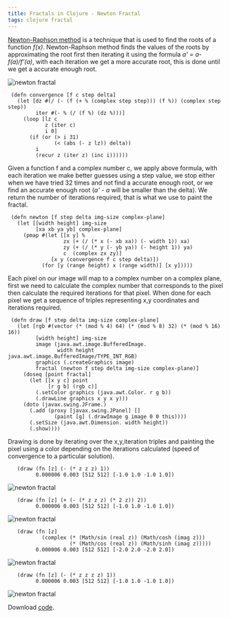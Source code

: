```yaml
---
title: Fractals in Clojure - Newton Fractal
tags: clojure fractal
---
```


[Newton-Raphson method](http://en.wikipedia.org/wiki/Newton's_method) is
a technique that is used to find the roots of a function
*f(x)*. Newton-Raphson method finds the values of the roots by
approximating the root first then iterating it using the formula 
*a' = a- f(a)/f'(a)*, 
with each iteration we get a more accurate root, this is
done until we get a accurate enough root.

![newton fractal](/images/post/newton-fractal-1.png)

     (defn convergence [f c step delta]
       (let [dz #(/ (- (f (+ % (complex step step))) (f %)) (complex step step))
             iter #(- % (/ (f %) (dz %)))] 
         (loop [lz c
                z (iter c)
                i 0]
           (if (or (> i 31)
                   (< (abs (- z lz)) delta))
             i
             (recur z (iter z) (inc i))))))

Given a function f and a complex number c, we apply above formula, with
each iteration we make better guesses using a step value, we stop either
when we have tried 32 times and not find a accurate enough root, or we
find an accurate enough root (*a' - a* will be smaller than the
delta). We return the number of iterations required, that is what we use
to paint the fractal.

     (defn newton [f step delta img-size complex-plane]
       (let [[width height] img-size
             [xa xb ya yb] complex-plane]
         (pmap #(let [[x y] %
                      zx (+ (/ (* x (- xb xa)) (- width 1)) xa)
                      zy (+ (/ (* y (- yb ya)) (- height 1)) ya)
                      c  (complex zx zy)]
                  [x y (convergence f c step delta)]) 
               (for [y (range height) x (range width)] [x y]))))

Each pixel on our image will map to a complex number on a complex plane,
first we need to calculate the complex number that corresponds to the
pixel then calculate the required iterations for that pixel. When done
for each pixel we get a sequence of triples representing x,y coordinates
and iterations required.


     (defn draw [f step delta img-size complex-plane]
       (let [rgb #(vector (* (mod % 4) 64) (* (mod % 8) 32) (* (mod % 16) 16))
             [width height] img-size
             image (java.awt.image.BufferedImage.
                    width height java.awt.image.BufferedImage/TYPE_INT_RGB)
             graphics (.createGraphics image)
             fractal (newton f step delta img-size complex-plane)]
         (doseq [point fractal]
           (let [[x y c] point
                 [r g b] (rgb c)]
             (.setColor graphics (java.awt.Color. r g b))
             (.drawLine graphics x y x y)))
         (doto (javax.swing.JFrame.)
           (.add (proxy [javax.swing.JPanel] []
                   (paint [g] (.drawImage g image 0 0 this))))
           (.setSize (java.awt.Dimension. width height))
           (.show))))

Drawing is done by iterating over the x,y,iteration triples and painting
the pixel using a color depending on the iterations calculated (speed of
convergence to a particular solution).

       (draw (fn [z] (- (* z z z) 1)) 
             0.000006 0.003 [512 512] [-1.0 1.0 -1.0 1.0])

![newton fractal](/images/post/newton-fractal-2.png)

       (draw (fn [z] (+ (- (* z z z) (* 2 z)) 2)) 
             0.000006 0.003 [512 512] [-1.0 1.0 -1.0 1.0])

![newton fractal](/images/post/newton-fractal-3.png)

       (draw (fn [z] 
               (complex (* (Math/sin (real z)) (Math/cosh (imag z)))
                        (* (Math/cos (real z)) (Math/sinh (imag z)))))
             0.000006 0.003 [512 512] [-2.0 2.0 -2.0 2.0])

![newton fractal](/images/post/newton-fractal-4.png)

       (draw (fn [z] (- (* z z z z) 1)) 
             0.000006 0.003 [512 512] [-1.0 1.0 -1.0 1.0])

![newton fractal](/images/post/newton-fractal-1.png)

Download [code](/code/clojure/newton-fractal.clj).
